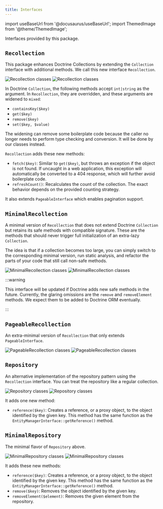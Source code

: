 ```yaml
---
title: Interfaces
---
```


import useBaseUrl from '@docusaurus/useBaseUrl';
import ThemedImage from '@theme/ThemedImage';

Interfaces provided by this package.

## `Recollection`

This package enhances Doctrine Collections by extending the `Collection`
interface with additional methods. We call this new interface `Recollection`.

![Recollection classes](./diagrams/recollection.light.svg#light)
![Recollection classes](./diagrams/recollection.dark.svg#dark)

In Doctrine `Collection`, the following methods accept `int|string` as the
argument. In `Recollection`, they are overridden, and these arguments are
widened to `mixed`:

* `containsKey($key)`
* `get($key)`
* `remove($key)`
* `set($key, $value)`

The widening can remove some boilerplate code because the caller no longer
needs to perform type checking and conversion. It will be done by our classes
instead.

`Recollection` adds these new methods:

* `fetch($key)`: Similar to `get($key)`, but throws an exception if the object
  is not found. If uncaught in a web application, this exception will
  automatically be converted to a 404 response, which will further avoid
  boilerplate code.
* `refreshCount()`: Recalculates the count of the collection. The exact behavior
  depends on the provided counting strategy.

It also extends `PageableInterface` which enables pagination support.

## `MinimalRecollection`

A minimal version of `Recollection` that does not extend Doctrine `Collection`
but retains its safe methods with compatible signature. These are the methods
that should never trigger full initialization of an extra-lazy `Collection`.

The idea is that if a collection becomes too large, you can simply switch to the
corresponding minimal version, run static analysis, and refactor the parts of
your code that still call non-safe methods.

![MinimalRecollection classes](./diagrams/minimal-recollection.light.svg#light)
![MinimalRecollection classes](./diagrams/minimal-recollection.dark.svg#dark)

:::warning

This interface will be updated if Doctrine adds new safe methods in the future.
Currently, the glaring omissions are the `remove` and `removeElement` methods.
We expect them to be added to Doctrine ORM eventually.

:::

## `PageableRecollection`

An extra-minimal version of `Recollection` that only extends `PageableInterface`.

![PageableRecollection classes](./diagrams/pageable-recollection.light.svg#light)
![PageableRecollection classes](./diagrams/pageable-recollection.dark.svg#dark)

## `Repository`

An alternative implementation of the repository pattern using the `Recollection`
interface. You can treat the repository like a regular collection.

![Repository classes](./diagrams/repository.light.svg#light)
![Repository classes](./diagrams/repository.dark.svg#dark)

It adds one new method:

* `reference($key)`: Creates a reference, or a proxy object, to the object
  identified by the given key. This method has the same function as the
  `EntityManagerInterface::getReference()` method.

## `MinimalRepository`

The minimal flavor of `Repository` above.

![MinimalRepository classes](./diagrams/minimal-repository.light.svg#light)
![MinimalRepository classes](./diagrams/minimal-repository.dark.svg#dark)

It adds these new methods:

* `reference($key)`: Creates a reference, or a proxy object, to the object
  identified by the given key. This method has the same function as the
  `EntityManagerInterface::getReference()` method.
* `remove($key)`: Removes the object identified by the given key.
* `removeElement($element)`: Removes the given element from the repository.